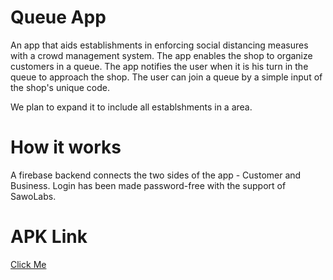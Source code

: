 # Queue App

An app that aids establishments in enforcing social distancing measures with a crowd management system. The app enables the shop to organize customers in a queue. The app notifies the user when it is his turn in the queue to approach the shop. The user can join a queue by a simple input of the shop's unique code.

We plan to expand it to include all establshments in a area.

# How it works

A firebase backend connects the two sides of the app - Customer and Business. Login has been made password-free with the support of SawoLabs.

# APK Link
<a href="https://drive.google.com/drive/folders/1JUc3hzAF85ZEpmhYNcBkXeq8cPyMRc23?usp=sharing">Click Me</a>
